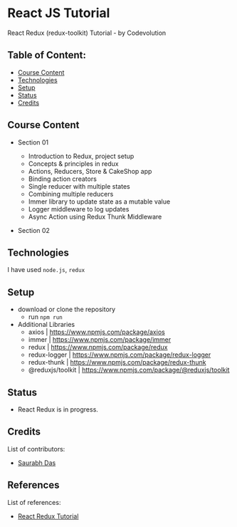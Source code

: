 # React JS Tutorial

React Redux (redux-toolkit) Tutorial - by Codevolution

## Table of Content:

- [Course Content](#course-content)
- [Technologies](#technologies)
- [Setup](#setup)
- [Status](#status)
- [Credits](#credits)

## Course Content

- Section 01
  - Introduction to Redux, project setup
  - Concepts & principles in redux
  - Actions, Reducers, Store & CakeShop app
  - Binding action creators
  - Single reducer with multiple states
  - Combining multiple reducers
  - Immer library to update state as a mutable value
  - Logger middleware to log updates
  - Async Action using Redux Thunk Middleware

- Section 02


## Technologies

I have used `node.js`, `redux`

## Setup

- download or clone the repository
  - run `npm run`
- Additional Libraries
  - axios | https://www.npmjs.com/package/axios
  - immer | https://www.npmjs.com/package/immer
  - redux | https://www.npmjs.com/package/redux
  - redux-logger | https://www.npmjs.com/package/redux-logger
  - redux-thunk | https://www.npmjs.com/package/redux-thunk
  - @reduxjs/toolkit | https://www.npmjs.com/package/@reduxjs/toolkit
  

## Status

- React Redux is in progress.

## Credits

List of contributors:

- [Saurabh Das](dsumansaurabh@gmail.com)

## References

List of references:

- [React Redux Tutorial](https://youtube.com/playlist?list=PLC3y8-rFHvwheJHvseC3I0HuYI2f46oAK&si=i0yfZesGbX5KF6b2)

